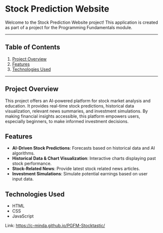 # Stock Prediction Website

Welcome to the Stock Prediction Website project! This application is created as part of a project for the Programming Fundamentals module.

---

## Table of Contents

1. [Project Overview](#project-overview)
2. [Features](#features)
3. [Technologies Used](#technologies-used)

---

## Project Overview

This project offers an AI-powered platform for stock market analysis and education. It provides real-time stock predictions, historical data visualization, relevant news summaries, and investment simulations. By making financial insights accessible, this platform empowers users, especially beginners, to make informed investment decisions.

## Features

- **AI-Driven Stock Predictions**: Forecasts based on historical data and AI algorithms.
- **Historical Data & Chart Visualization**: Interactive charts displaying past stock performance.
- **Stock-Related News**: Provide latest stock related news articles.
- **Investment Simulations**: Simulate potential earnings based on user input data.

## Technologies Used

- HTML
- CSS
- JavaScript

Link: https://c-minda.github.io/PGFM-Stocktastic/
